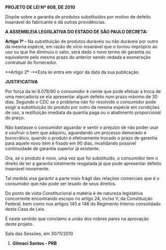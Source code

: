   

**PROJETO DE LEI Nº 808, DE 2010**

  

Dispõe sobre a garantia de produtos substituídos por motivo de defeito
insanável do fabricante e dá outras providências.

  

  

**A ASSEMBLEIA LEGISLATIVA DO ESTADO DE SÃO PAULO DECRETA:**

  

  

  

**Artigo 1º -** Na substituição de produtos duráveis ou não duráveis por
outro da mesma espécie, em razão de vício insanável que o tornou
impróprio ao uso ou que lhe diminuiu o valor, será dado o novo termo de
garantia ou equivalente pelo mesmo prazo do anterior sendo vedada a
exoneração contratual do fornecedor.

  

**Artigo 2º -**Esta lei entra em vigor da data da sua publicação.

  

  

  

**JUSTIFICATIVA**

  

  

  

  

Por força da lei 8.078/90 o consumidor é ciente que pode efetuar a troca
de uma mercadoria se ela apresentar algum defeito num prazo máximo de 30
dias. Segundo o CDC se o problema não for resolvido o consumidor pode
exigir a substituição do produto por outro da mesma espécie em condições
de uso, a restituição imediata da quantia paga ou o abatimento
proporcional do preço.

Não bastasse o consumidor aguardar e sentir o prejuízo de não poder usar
e usufruir o bem que adquiriu, aguardando um processo demorado e
burocrático, quando o produto é efetivamente trocado o prazo de garantia
para aquele novo item é fixado em 90 dias, invalidando possível
continuidade de garantia superior já existente.

Ora, se o produto é novo, uma vez que foi substituído, o consumidor tem
o direito de ter a garantia totalmente resgatada já que pode apresentar
defeito insanável novamente.

Tal medida visa garantir a parte mais frágil das relações comerciais que
é o consumidor que não pode ser lesado de seus direitos.

  

  

  

  

  

  

Do ponto de vista Constitucional a matéria é de natureza legislativa
concorrente encontrando escopo no artigo 24, inciso V, da Constituição
Federal, bem como nos artigos 145 e 146 do Regimento Interno consolidado
desta Casa de Leis.

É neste sentido que conclamo a união dos nobres pares na aprovação deste
projeto.

  

  

Sala das Sessões, em 30/11/2010

  

  

  

  

  

1.  **Gilmaci Santos - PRB**

  

